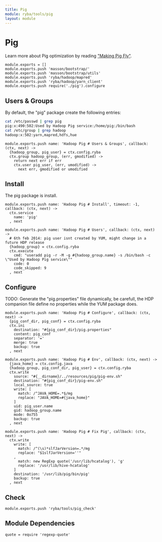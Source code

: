 ```yaml
---
title: Pig
module: ryba/tools/pig
layout: module
---
```


# Pig

Learn more about Pig optimization by reading ["Making Pig Fly"][fly].

    module.exports = []
    module.exports.push 'masson/bootstrap/'
    module.exports.push 'masson/bootstrap/utils'
    module.exports.push 'ryba/hadoop/mapred'
    module.exports.push 'ryba/hadoop/yarn_client'
    module.exports.push require('./pig').configure

## Users & Groups

By default, the "pig" package create the following entries:

```bash
cat /etc/passwd | grep pig
pig:x:490:502:Used by Hadoop Pig service:/home/pig:/bin/bash
cat /etc/group | grep hadoop
hadoop:x:502:yarn,mapred,hdfs,hue
```

    module.exports.push name: 'Hadoop Pig # Users & Groups', callback: (ctx, next) ->
      {hadoop_group, pig_user} = ctx.config.ryba
      ctx.group hadoop_group, (err, gmodified) ->
        return next err if err
        ctx.user pig_user, (err, umodified) ->
          next err, gmodified or umodified

## Install

The pig package is install.

    module.exports.push name: 'Hadoop Pig # Install', timeout: -1, callback: (ctx, next) ->
      ctx.service
        name: 'pig'
      , next

    module.exports.push name: 'Hadoop Pig # Users', callback: (ctx, next) ->
      # 6th feb 2014: pig user isnt created by YUM, might change in a future HDP release
      {hadoop_group} = ctx.config.ryba
      ctx.execute
        cmd: "useradd pig -r -M -g #{hadoop_group.name} -s /bin/bash -c \"Used by Hadoop Pig service\""
        code: 0
        code_skipped: 9
      , next

## Configure

TODO: Generate the "pig.properties" file dynamically, be carefull, the HDP
companion file define no properties while the YUM package does.

    module.exports.push name: 'Hadoop Pig # Configure', callback: (ctx, next) ->
      {pig_conf_dir, pig_conf} = ctx.config.ryba
      ctx.ini
        destination: "#{pig_conf_dir}/pig.properties"
        content: pig_conf
        separator: '='
        merge: true
        backup: true
      , next

    module.exports.push name: 'Hadoop Pig # Env', callback: (ctx, next) ->
      {java_home} = ctx.config.java
      {hadoop_group, pig_conf_dir, pig_user} = ctx.config.ryba
      ctx.write
        source: "#{__dirname}/../resources/pig/pig-env.sh"
        destination: "#{pig_conf_dir}/pig-env.sh"
        local_source: true
        write: [
          match: /^JAVA_HOME=.*$/mg
          replace: "JAVA_HOME=#{java_home}"
        ]
        uid: pig_user.name
        gid: hadoop_group.name
        mode: 0o755
        backup: true
      , next

    module.exports.push name: 'Hadoop Pig # Fix Pig', callback: (ctx, next) ->
      ctx.write
        write: [
          match: /^(\s)*slfJarVersion=.*/mg
          replace: "$1slfJarVersion=''"
        ,
          match: new RegExp quote('/usr/lib/hcatalog'), 'g'
          replace: '/usr/lib/hive-hcatalog'
        ]
        destination: '/usr/lib/pig/bin/pig'
        backup: true
      , next

## Check

    module.exports.push 'ryba/tools/pig_check'

## Module Dependencies

    quote = require 'regexp-quote'

[fly]: http://chimera.labs.oreilly.com/books/1234000001811/ch08.html



